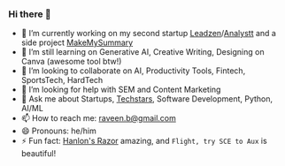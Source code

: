 ### Hi there 👋

<!--
**raveenb/raveenb** is a ✨ _special_ ✨ repository because its `README.md` (this file) appears on your GitHub profile.

Here are some ideas to get you started:
-->
- 🔭 I’m currently working on my second startup [Leadzen](https://app.leadzen.ai)/[Analystt](http://app.analystt.ai) and a side project [MakeMySummary](https://www.makemysummary.com)
- 🌱 I’m still learning on Generative AI, Creative Writing, Designing on Canva (awesome tool btw!)
- 👯 I’m looking to collaborate on AI, Productivity Tools, Fintech, SportsTech, HardTech
- 🤔 I’m looking for help with SEM and Content Marketing
- 💬 Ask me about Startups, [Techstars](https://www.techstars.com/), Software Development, Python, AI/ML
- 📫 How to reach me: raveen.b@gmail.com
- 😄 Pronouns: he/him
- ⚡ Fun fact: [Hanlon's Razor](https://en.wikipedia.org/wiki/Hanlon%27s_razor) amazing, and `Flight, try SCE to Aux` is beautiful!
